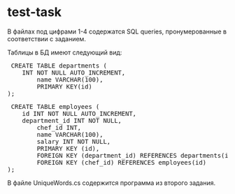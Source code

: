 # test-task

В файлах под цифрами 1-4 содержатся SQL queries, пронумерованные в соответствии с заданием. 

Таблицы в БД имеют следующий вид:

<pre> CREATE TABLE departments (
	INT NOT NULL AUTO_INCREMENT,
    	name VARCHAR(100),
    	PRIMARY KEY(id) 
); </pre>

<pre> CREATE TABLE employees (
	id INT NOT NULL AUTO_INCREMENT,
	department_id INT NOT NULL,
    	chef_id INT,
    	name VARCHAR(100),
    	salary INT NOT NULL,
    	PRIMARY KEY (id),
    	FOREIGN KEY (department_id) REFERENCES departments(id),
    	FOREIGN KEY (chef_id) REFERENCES employees(id)
); </pre>

В файле UniqueWords.cs содержится программа из второго задания. 
